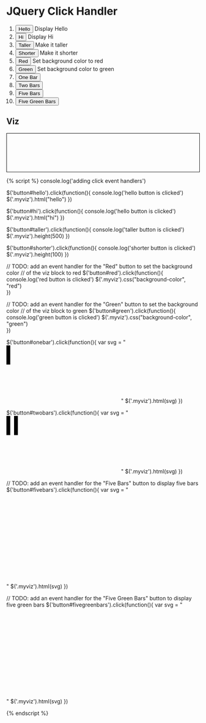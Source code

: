 # JQuery Click Handler

<ol>
<li><button id="hello">Hello</button> Display Hello </li>
<li><button id="hi">Hi</button> Display Hi </li>
<li><button id="taller">Taller</button> Make it taller</li>
<li><button id="shorter">Shorter</button> Make it shorter</li>
<li><button id="red">Red</button> Set background color to red</li>
<li><button id="green">Green</button> Set background color to green</li>
<li><button id="onebar">One Bar</button></li>
<li><button id="twobars">Two Bars</button></li>
<li><button id="fivebars">Five Bars</button></li>
<li><button id="fivegreenbars">Five Green Bars</button></li>
</ol>

## Viz

<div class="myviz" style="width:100%; height:100px; border: 1px black solid; ">
</div>


{% script %}
console.log('adding click event handlers')

$('button#hello').click(function(){
    console.log('hello button is clicked')
    $('.myviz').html("hello")
})

$('button#hi').click(function(){
    console.log('hello button is clicked')
    $('.myviz').html("hi")
})

$('button#taller').click(function(){
    console.log('taller button is clicked')
    $('.myviz').height(500)
})

$('button#shorter').click(function(){
    console.log('shorter button is clicked')
    $('.myviz').height(100)
})

// TODO: add an event handler for the "Red" button to set the background color
// of the viz block to red
$('button#red').click(function(){
    console.log('red button is clicked')
    $('.myviz').css("background-color", "red")    
})

// TODO: add an event handler for the "Green" button to set the background color
// of the viz block to green
$('button#green').click(function(){
    console.log('green button is clicked')
    $('.myviz').css("background-color", "green")    
})

$('button#onebar').click(function(){
    var svg = "<svg><rect height='50' width='10'></rect></svg>"
    $('.myviz').html(svg)
})

$('button#twobars').click(function(){
    var svg = "<svg><rect height='50' width='10'/><rect height='50' width='10' x='20'/></svg>"
    $('.myviz').html(svg)
})

// TODO: add an event handler for the "Five Bars" button to display five bars
$('button#fivebars').click(function(){
    var svg = "<svg>  \
	<rect height='50' width='10'/>   \
	<rect height='50' width='10' x='20'/> \
	<rect height='50' width='10' x='40'/> \
	<rect height='50' width='10' x='60'/> \
	<rect height='50' width='10' x='80'/> \
	</svg>"
    $('.myviz').html(svg)
})

// TODO: add an event handler for the "Five Green Bars" button to display five green bars
$('button#fivegreenbars').click(function(){
    var svg = "<svg>  \
	<rect height='50' width='10' fill='green'/>   \
	<rect height='50' width='10' fill='green' x='20'/> \
	<rect height='50' width='10' fill='green' x='40'/> \
	<rect height='50' width='10' fill='green' x='60'/> \
	<rect height='50' width='10' fill='green' x='80'/> \
	</svg>"
    $('.myviz').html(svg)
})

{% endscript %}
